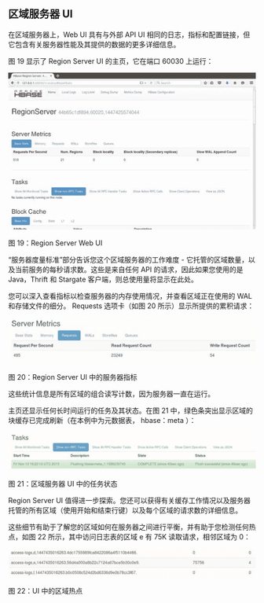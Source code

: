 ## 区域服务器 UI

在区域服务器上，Web UI 具有与外部 API UI 相同的日志，指标和配置链接，但它包含有关服务器性能及其提供的数据的更多详细信息。

图 19 显示了 Region Server UI 的主页，它在端口 60030 上运行：

![](img/00030.jpeg)

图 19：Region Server Web UI

“服务器度量标准”部分告诉您这个区域服务器的工作难度 - 它托管的区域数量，以及当前服务的每秒请求数。这些是来自任何 API 的请求，因此如果您使用的是 Java，Thrift 和 Stargate 客户端，则总使用量将显示在此处。

您可以深入查看指标以检查服务器的内存使用情况，并查看区域正在使用的 WAL 和存储文件的细分。 Requests 选项卡（如图 20 所示）显示所提供的累积请求：

![](img/00031.jpeg)

图 20：Region Server UI 中的服务器指标

这些统计信息是所有区域的组合读写计数，因为服务器一直在运行。

主页还显示任何长时间运行的任务及其状态。在图 21 中，绿色条突出显示区域的块缓存已完成刷新（在本例中为元数据表， hbase：meta ）：

![](img/00032.jpeg)

图 21：区域服务器 UI 中的任务状态

Region Server UI 值得进一步探索。您还可以获得有关缓存工作情况以及服务器托管的所有区域（使用开始和结束行键）以及每个区域的请求数的详细信息。

这些细节有助于了解您的区域如何在服务器之间进行平衡，并有助于您检测任何热点，如图 22 所示，其中访问日志表的区域 e 有 75K 读取请求，相邻区域为 0：

![](img/00033.jpeg)

图 22：UI 中的区域热点